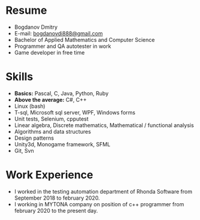 # Resume
* Bogdanov Dmitry
* E-mail: bogdanovdi888@gmail.com
* Bachelor of Applied Mathematics and Computer Science
* Programmer and QA autotester in work
* Game developer in free time

# Skills
* **Basics:** Pascal, C, Java, Python, Ruby
* **Above the average:** C#, C++
* Linux (bash)
* T-sql, Microsoft sql server, WPF, Windows forms
* Unit tests, Selenium, cpputest
* Linear algebra, Discrete mathematics, Mathematical / functional analysis
* Algorithms and data structures
* Design patterns
* Unity3d, Monogame framework, SFML
* Git, Svn

# Work Experience
* I worked in the testing automation department of Rhonda Software from September 2018 to february 2020.
* I working in MYTONA company on position of c++ programmer from february 2020 to the present day.
